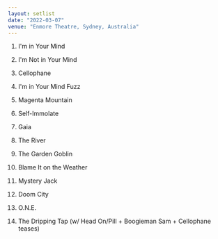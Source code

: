 ```yaml
---
layout: setlist
date: "2022-03-07"
venue: "Enmore Theatre, Sydney, Australia"
---
```


 1. I'm in Your Mind

 2. I'm Not in Your Mind

 3. Cellophane

 4. I'm in Your Mind Fuzz

 5. Magenta Mountain

 6. Self-Immolate

 7. Gaia

 8. The River

 9. The Garden Goblin

10. Blame It on the Weather

11. Mystery Jack

12. Doom City

13. O.N.E.

14. The Dripping Tap
    (w/ Head On/Pill + Boogieman Sam + Cellophane teases)


